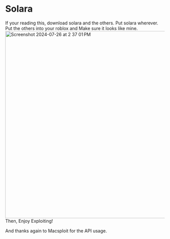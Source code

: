 # Solara

If your reading this, download solara and the others.
Put solara wherever.
Put the others into your roblox and Make sure it looks like mine.
<img width="589" alt="Screenshot 2024-07-26 at 2 37 01 PM" src="https://github.com/user-attachments/assets/0c435f6f-65aa-48dc-8f1d-f9e31b9d3e3a">
Then,
Enjoy Exploiting!

And thanks again to Macsploit for the API usage.
